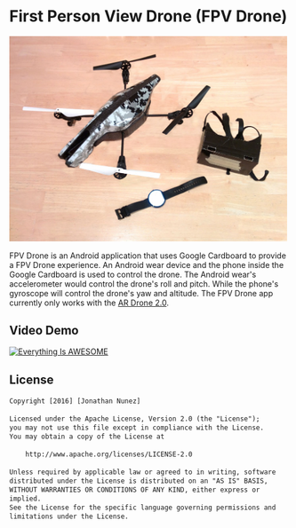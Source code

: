 First Person View Drone (FPV Drone)
=========
<img src="https://raw.githubusercontent.com/SteveJonNunez/FPVDrone/master/mobile/src/main/assets/FPVDrone.jpg" width="500">

FPV Drone is an Android application that uses Google Cardboard to provide a FPV Drone experience. An Android wear device and the phone inside the Google Cardboard is used to control the drone. The Android wear's accelerometer would control the drone's roll and pitch. While the phone's gyroscope will control the drone's yaw and altitude. The FPV Drone app currently only works with the [AR Drone 2.0][1].

Video Demo
--------
[![Everything Is AWESOME](http://img.youtube.com/vi/StTqXEQ2l-Y/0.jpg)](https://www.youtube.com/watch?v=StTqXEQ2l-Y "Everything Is AWESOME")

License
-------

    Copyright [2016] [Jonathan Nunez]

    Licensed under the Apache License, Version 2.0 (the "License");
    you may not use this file except in compliance with the License.
    You may obtain a copy of the License at

        http://www.apache.org/licenses/LICENSE-2.0

    Unless required by applicable law or agreed to in writing, software
    distributed under the License is distributed on an "AS IS" BASIS,
    WITHOUT WARRANTIES OR CONDITIONS OF ANY KIND, either express or implied.
    See the License for the specific language governing permissions and
    limitations under the License.

 [1]: http://ardrone2.parrot.com/
 [FPVImage]: https://raw.githubusercontent.com/SteveJonNunez/FPVDrone/master/mobile/src/main/assets/FPVDrone.jpg
